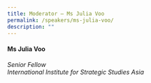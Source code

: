 ```yaml
---
title: Moderator – Ms Julia Voo
permalink: /speakers/ms-julia-voo/
description: ""
---
```

#### **Ms Julia Voo**

*Senior Fellow <br>
International Institute for Strategic Studies Asia*
